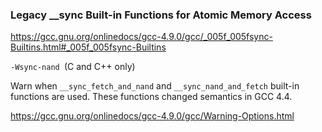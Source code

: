 ### Legacy __sync Built-in Functions for Atomic Memory Access

https://gcc.gnu.org/onlinedocs/gcc-4.9.0/gcc/_005f_005fsync-Builtins.html#_005f_005fsync-Builtins



`-Wsync-nand `(C and C++ only)

Warn when `__sync_fetch_and_nand` and `__sync_nand_and_fetch` built-in functions are used. These functions changed semantics in GCC 4.4.

https://gcc.gnu.org/onlinedocs/gcc-4.9.0/gcc/Warning-Options.html

